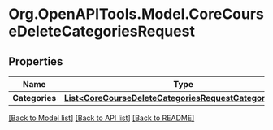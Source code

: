 # Org.OpenAPITools.Model.CoreCourseDeleteCategoriesRequest

## Properties

Name | Type | Description | Notes
------------ | ------------- | ------------- | -------------
**Categories** | [**List&lt;CoreCourseDeleteCategoriesRequestCategoriesInner&gt;**](CoreCourseDeleteCategoriesRequestCategoriesInner.md) |  | 

[[Back to Model list]](../README.md#documentation-for-models) [[Back to API list]](../README.md#documentation-for-api-endpoints) [[Back to README]](../README.md)

